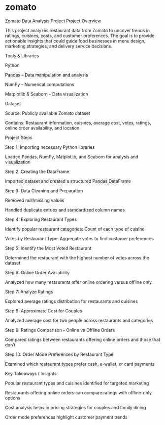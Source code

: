 # zomato
Zomato Data Analysis Project
Project Overview

This project analyzes restaurant data from Zomato to uncover trends in ratings, cuisines, costs, and customer preferences. The goal is to provide actionable insights that could guide food businesses in menu design, marketing strategies, and delivery service decisions.

Tools & Libraries

Python

Pandas – Data manipulation and analysis

NumPy – Numerical computations

Matplotlib & Seaborn – Data visualization

Dataset

Source: Publicly available Zomato dataset

Contains: Restaurant information, cuisines, average cost, votes, ratings, online order availability, and location

Project Steps

Step 1: Importing necessary Python libraries

Loaded Pandas, NumPy, Matplotlib, and Seaborn for analysis and visualization

Step 2: Creating the DataFrame

Imported dataset and created a structured Pandas DataFrame

Step 3: Data Cleaning and Preparation

Removed null/missing values

Handled duplicate entries and standardized column names

Step 4: Exploring Restaurant Types

Identify popular restaurant categories: Count of each type of cuisine

Votes by Restaurant Type: Aggregate votes to find customer preferences

Step 5: Identify the Most Voted Restaurant

Determined the restaurant with the highest number of votes across the dataset

Step 6: Online Order Availability

Analyzed how many restaurants offer online ordering versus offline only

Step 7: Analyze Ratings

Explored average ratings distribution for restaurants and cuisines

Step 8: Approximate Cost for Couples

Analyzed average cost for two people across restaurants and categories

Step 9: Ratings Comparison - Online vs Offline Orders

Compared ratings between restaurants offering online orders and those that don’t

Step 10: Order Mode Preferences by Restaurant Type

Examined which restaurant types prefer cash, e-wallet, or card payments

Key Takeaways / Insights

Popular restaurant types and cuisines identified for targeted marketing

Restaurants offering online orders can compare ratings with offline-only options

Cost analysis helps in pricing strategies for couples and family dining

Order mode preferences highlight customer payment trends
